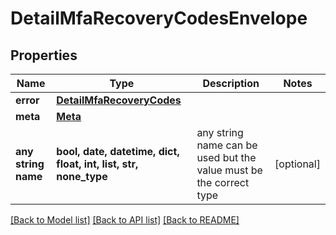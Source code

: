 # DetailMfaRecoveryCodesEnvelope


## Properties
Name | Type | Description | Notes
------------ | ------------- | ------------- | -------------
**error** | [**DetailMfaRecoveryCodes**](DetailMfaRecoveryCodes.md) |  | 
**meta** | [**Meta**](Meta.md) |  | 
**any string name** | **bool, date, datetime, dict, float, int, list, str, none_type** | any string name can be used but the value must be the correct type | [optional]

[[Back to Model list]](../README.md#documentation-for-models) [[Back to API list]](../README.md#documentation-for-api-endpoints) [[Back to README]](../README.md)



